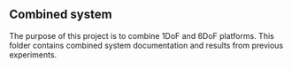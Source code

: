 ## Combined system
The purpose of this project is to combine 1DoF and 6DoF platforms. This folder contains combined system documentation and results from previous experiments. 
